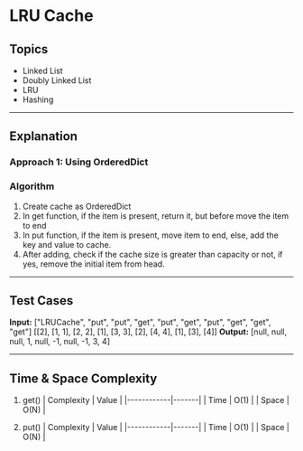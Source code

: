 # LRU Cache

## Topics
- Linked List
- Doubly Linked List
- LRU
- Hashing

---

## Explanation

### Approach 1: Using OrderedDict

### Algorithm

1. Create cache as OrderedDict
2. In get function, if the item is present, return it, but before move the item to end
3. In put function, if the item is present, move item to end, else, add the key and value to cache.
4. After adding, check if the cache size is greater than capacity or not, if yes, remove the initial item from head.


---

## Test Cases

**Input:**
["LRUCache", "put", "put", "get", "put", "get", "put", "get", "get", "get"]
[[2], [1, 1], [2, 2], [1], [3, 3], [2], [4, 4], [1], [3], [4]]
**Output:**
[null, null, null, 1, null, -1, null, -1, 3, 4]

--- 

## Time & Space Complexity

1. get()
| Complexity | Value |
|------------|-------|
| Time       | O(1)  |
| Space      | O(N)  |

2. put()
| Complexity | Value |
|------------|-------|
| Time       | O(1)  |
| Space      | O(N)  |
